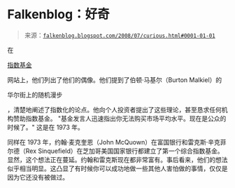 <!--yml

分类：未分类

日期：2024-05-12 23:07:31

-->

# Falkenblog：好奇

> 来源：[`falkenblog.blogspot.com/2008/07/curious.html#0001-01-01`](http://falkenblog.blogspot.com/2008/07/curious.html#0001-01-01)

在

[指数基金](http://www.indexfunds2.com/step2page3.php)

网站上，他们列出了他们的偶像。他们提到了伯顿·马基尔（Burton Malkiel）的

华尔街上的随机漫步

，清楚地阐述了指数化的论点。他向个人投资者提出了这些理论，甚至恳求任何机构赞助指数基金。 "基金发言人迅速指出你无法购买市场平均水平。现在是公众的时候了。" 这是在 1973 年。

同样在 1973 年，约翰·麦克奎恩（John McQuown）在富国银行和雷克斯·辛克菲尔德（Rex Sinquefield）在芝加哥美国国家银行都建立了第一个综合指数基金。显然，这个想法正在蔓延。约翰和雷克斯现在都非常富有。事后看来，他们的想法似乎相当明显。这凸显了有时候你可以成功地做一些其他人害怕做的事情，仅仅是因为它还没有被做过。

